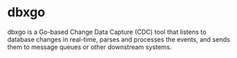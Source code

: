# dbxgo
dbxgo is a Go-based Change Data Capture (CDC) tool that listens to database changes in real-time, parses and processes the events, and sends them to message queues or other downstream systems.
